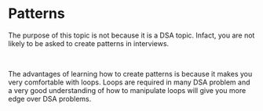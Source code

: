 # Patterns

<p>The purpose of this topic is not because it is a DSA topic. Infact, you are not likely to be asked to create patterns in interviews.</p>

<br/><p> The advantages of learning how to create patterns is because it makes you very comfortable with loops. Loops are required in many DSA problem and a very good understanding of how to manipulate loops will give you more edge over DSA problems.</p>


